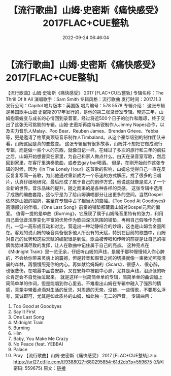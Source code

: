 ﻿---
title: 【流行歌曲】山姆·史密斯《痛快感受》2017FLAC+CUE整轨
date: 2022-09-24 06:46:04
categories: 外语音乐
tags: 外语音乐
---
# 【流行歌曲】山姆·史密斯《痛快感受》2017[FLAC+CUE整轨]

【流行歌曲】山姆·史密斯《痛快感受》 2017 [FLAC+CUE/整轨]
专辑名称：The Thrill Of It All
演唱歌手：Sam Smith
专辑风格：流行歌曲
发行时间：2017.11.3
发行公司：Capitol
唱片版本：英国版
唱片编号：578 5578
专辑介绍：
这张专辑是英国歌手山姆·史密斯2017年发行的，是他的第二张录音室专辑。暌违三年，山姆抱着蜕变与成长的心情回到录音室，经过将近500个日子的创作和雕琢，终于交出了这张无可挑剔的专辑。山姆·史密斯再度与新锐制作人Jimmy
Napes合作，以及实力音乐人Malay、Poo Bear、Reuben James、Brendan
Grieve、Yebba等，更是邀请了格莱美顶级音乐制作人Timbaland。从这个豪华级别的制作团队来看，山姆这回是真的要蜕变。
这张专辑里有很多故事，山姆并不想把它做成流行专辑，而是做一些个人的东西，就像日记一样。在经过了多次的旅行和三年的疯狂之后，山姆开始想要呆在家里，为自己和家人做点什么。白天在录音室写歌，然后回到家里，在客厅里演奏歌曲，或者去gay
bar喝酒。
但是，在刚开始创作这张专辑的时候，因为《In The Lonely
Hour》这首歌的影响，山姆总觉得自己一直在反反复复写同一首歌，为此他通过重新成为一个乐迷的方式解压，找了很多的旧唱片，认真仔细地研究，最后形成了属于自己的创作方式，他说这就像是进入了一个全新的世界。音乐品味的提升，随之而来的是各种各样的灵感。
这张专辑中选用了成熟的编曲套路，这似乎是为了给山姆演唱部分让出更多的空间。当然Gospel依然是山姆的招牌，甚至在专辑中占了相当大的篇幅。《Too
Good At Goodbyes》高潮部分的伴唱，《One Last
Song》前奏的铺垫都藏着山姆对Gospel元素的偏爱。
值得一提的是单曲《Burning》，它展现了属于山姆嗓音里特有的张力，利用自己重低音浑厚变化丰富的优势作为歌曲深沉氛围的铺垫，再用自己假嗓作为调剂，一低一高形成互动和对比，营造出一种动静结合的妙趣，这也是山姆含金量所在。客观的说山姆的嗓音具备很多他人所没有的天赋，特别在目前的歌曲中，山姆对自己的优势和这些天赋的编配很是到位，歌曲被传唱和传听的前提是让自己的招牌优势淋漓尽致的发挥，让人在歌曲中记住属于自己的亮点。
这种亮点在《Midnight
Train》里一览无余，仔细听山姆的声线，是属于那种慢慢倾入你心脾的，不会给你带来灵魂上的震撼，但是转音和假音之间的切换就像一束微光照亮清晨的森林，再慢慢照亮你的内心。再如献给妈妈的《Scars》，很感人、很心醉，也很悲伤，在喧嚣中品尝安静，又在安静中被戳中心扉，尤其是声线，泪点低的听众肯定会不自觉抽泣起来。
就是这样一张简简单单的专辑，简简单单的曲调加上简简单单的作词，但是能唱到你心里去。不难看出山姆在专辑中融入了强烈的情感，真挚中带着点滴对生活的反思，对周遭的无奈。没错，一些情歌，不要那么浮夸，真诚即可，尤其是如此质朴的山姆，如此独一无二的声音。
专辑曲目：
01. Too Good at Goodbyes
02. Say It First
03. One Last Song
04. Midnight Train
05. Burning
06. Him
07. Baby, You Make Me Crazy
08. No Peace (feat. YEBBA)
09. Palace
10. Pray
【流行歌曲】山姆·史密斯《痛快感受》 2017 [FLAC+CUE整轨].zip:
https://url27.ctfile.com/f/9388027-680295854-61d2cb?p=559675
(访问密码: 559675)
原文：[链接](https://blog.sina.com.cn/s/blog_1647c7e7601030zki.html)